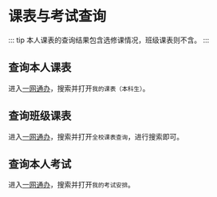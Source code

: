 # 课表与考试查询

::: tip
本人课表的查询结果包含选修课情况，班级课表则不含。
:::

## 查询本人课表

进入[一网通办](https://ehall.ysu.edu.cn/)，搜索并打开`我的课表（本科生）`。

## 查询班级课表

进入[一网通办](https://ehall.ysu.edu.cn/)，搜索并打开`全校课表查询`，进行搜索即可。

## 查询本人考试

进入[一网通办](https://ehall.ysu.edu.cn/)，搜索并打开`我的考试安排`。